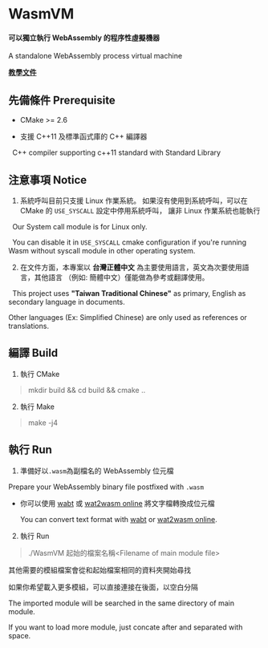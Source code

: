 # WasmVM

#### 可以獨立執行 WebAssembly 的程序性虛擬機器
 A standalone WebAssembly process virtual machine

**[教學文件](https://www.gitbook.com/book/luishsu/wasmvm-webassembly/details)**

## 先備條件 Prerequisite

* CMake >= 2.6

* 支援 C++11 及標準函式庫的 C++ 編譯器
 
  C++ compiler supporting c++11 standard with Standard Library

## 注意事項 Notice

1. 系統呼叫目前只支援 Linux 作業系統。 如果沒有使用到系統呼叫，可以在 CMake 的 `USE_SYSCALL` 設定中停用系統呼叫， 讓非 Linux 作業系統也能執行

  Our System call module is for Linux only.
  
  You can disable it in `USE_SYSCALL` cmake configuration if you're running Wasm without syscall module in other operating system.
  
 
2. 在文件方面，本專案以 **台灣正體中文** 為主要使用語言，英文為次要使用語言，其他語言 （例如: 簡體中文）僅能做為參考或翻譯使用。

  This project uses **"Taiwan Traditional Chinese"** as primary, English as secondary language in documents.
  
  Other languages (Ex: Simplified Chinese) are only used as references or translations.

## 編譯 Build

1. 執行 CMake

> mkdir build && cd build && cmake ..

2. 執行 Make

> make -j4
  
## 執行 Run

1. 準備好以`.wasm`為副檔名的 WebAssembly 位元檔

  Prepare your WebAssembly binary file postfixed with `.wasm`
  
  * 你可以使用 [wabt](https://github.com/WebAssembly/wabt) 或 [wat2wasm online](https://cdn.rawgit.com/WebAssembly/wabt/013802ca01035365e2459c70f0508481393ac075/demo/wast2wasm/) 將文字檔轉換成位元檔
    
    You can convert text format with [wabt](https://github.com/WebAssembly/wabt) or [wat2wasm online](https://cdn.rawgit.com/WebAssembly/wabt/013802ca01035365e2459c70f0508481393ac075/demo/wast2wasm/).
  
2. 執行 Run

> ./WasmVM 起始的檔案名稱\<Filename of main module file\>

其他需要的模組檔案會從和起始檔案相同的資料夾開始尋找

如果你希望載入更多模組，可以直接連接在後面，以空白分隔

The imported module will be searched in the same directory of main module.

If you want to load more module, just concate after and separated with space.
